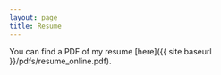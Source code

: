 ```yaml
---
layout: page
title: Resume
---
```


You can find a PDF of my resume [here]({{ site.baseurl }}/pdfs/resume_online.pdf).

